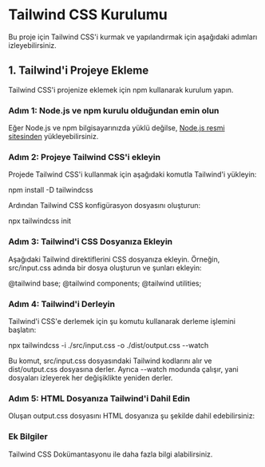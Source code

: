 # Tailwind CSS Kurulumu

Bu proje için Tailwind CSS'i kurmak ve yapılandırmak için aşağıdaki adımları izleyebilirsiniz.

## 1. Tailwind'i Projeye Ekleme

Tailwind CSS'i projenize eklemek için npm kullanarak kurulum yapın.

### Adım 1: Node.js ve npm kurulu olduğundan emin olun

Eğer Node.js ve npm bilgisayarınızda yüklü değilse, [Node.js resmi sitesinden](https://nodejs.org) yükleyebilirsiniz.

### Adım 2: Projeye Tailwind CSS'i ekleyin

Projede Tailwind CSS'i kullanmak için aşağıdaki komutla Tailwind'i yükleyin:

npm install -D tailwindcss

Ardından Tailwind CSS konfigürasyon dosyasını oluşturun:

npx tailwindcss init

### Adım 3: Tailwind'i CSS Dosyanıza Ekleyin
Aşağıdaki Tailwind direktiflerini CSS dosyanıza ekleyin. Örneğin, src/input.css adında bir dosya oluşturun ve şunları ekleyin:

@tailwind base;
@tailwind components;
@tailwind utilities;

### Adım 4: Tailwind'i Derleyin
Tailwind'i CSS'e derlemek için şu komutu kullanarak derleme işlemini başlatın:

npx tailwindcss -i ./src/input.css -o ./dist/output.css --watch

Bu komut, src/input.css dosyasındaki Tailwind kodlarını alır ve dist/output.css dosyasına derler. Ayrıca --watch modunda çalışır, yani dosyaları izleyerek her değişiklikte yeniden derler.

### Adım 5: HTML Dosyanıza Tailwind'i Dahil Edin

Oluşan output.css dosyasını HTML dosyanıza şu şekilde dahil edebilirsiniz:

<link href="/dist/output.css" rel="stylesheet">

### Ek Bilgiler
Tailwind CSS Dokümantasyonu ile daha fazla bilgi alabilirsiniz.


